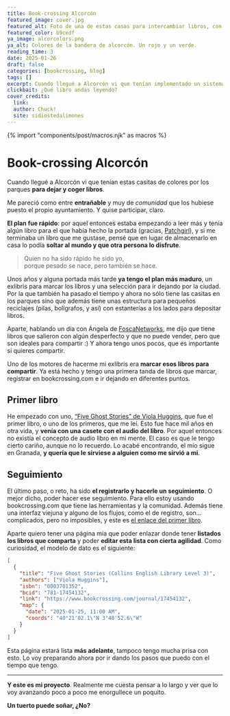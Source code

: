```yaml
---
title: Book-crossing Alcorcón
featured_image: cover.jpg
featured_alt: Foto de una de estas casas para intercambiar libros, con su tejado y su color rojizo. De fondo se ve una zona de ejercicios del parque.
featured_color: b9cedf
ya_image: alcorcolors.png
ya_alt: Colores de la bandera de alcorcón. Un rojo y un verde.
reading_time: 3
date: 2025-01-26
draft: false
categories: [bookcrossing, blog]
tags: []
excerpt: Cuando llegué a Alcorcón vi que tenían implementado un sistema para compartir libros por toda la ciudad, y quise participar.
clickbait: ¿Qué libro andas leyendo?
cover_credits:
  link:
  author: Chuck!
  site: sidiostedalimones
---
```

{% import "components/post/macros.njk" as macros %}

# Book-crossing Alcorcón

Cuando llegué a Alcorcón vi que tenían estas casitas de colores por los parques **para dejar y coger libros**.

Me pareció como entre **entrañable** y muy de *comunidad* que los hubiese puesto el propio ayuntamiento. Y quise participar, claro.

**El plan fue rápido**: por aquel entonces estaba empezando a leer más y tenía algún libro para el que había hecho la portada (gracias, [Patchgirl](https://foscanetworks.net/autoria/patricia-tablado-felix/)), y si me terminaba un libro que me gustase, pensé que en lugar de almacenarlo en casa lo podía **soltar al mundo y que otra persona lo disfrute**.

> Quien no ha sido rápido he sido yo, <br>porque pesado se nace, pero también se hace.

Unos años y alguna portada más tarde **ya tengo el plan más maduro**, un exlibris para marcar los libros y una selección para ir dejando por la ciudad. Por la que también ha pasado el tiempo y ahora no sólo tiene las casitas en los parques sino que además tiene unas estructura para pequeños reciclajes (pilas, bolígrafos, y así) con estanterías a los lados para depositar libros.

Aparte, hablando un día con Ángela de [FoscaNetworks](https://foscanetworks.net/), me dijo que tiene libros que salieron con algún desperfecto y que no puede vender, pero que son ideales para compartir :) Y ahora tengo unos pocos, que es importante si quieres compartir.

Uno de los motores de hacerme mi exlibris era **marcar esos libros para compartir**. Ya está hecho y tengo una primera tanda de libros que marcar, registrar en bookcrossing.com e ir dejando en diferentes puntos.

## Primer libro

He empezado con uno, [“Five Ghost Stories” de Viola Huggins](https://openlibrary.org/books/OL9912759M/Five_Ghost_Stories), que fue el primer libro, o uno de los primeros, que me leí. Esto fue hace mil años en otra vida, y **venía con una casete con el audio del libro**. Por aquel entonces no existía el concepto de audio libro en mi mente. El caso es que le tengo cierto cariño, aunque no lo recuerdo. Lo acabé encontrando, el mío sigue en Granada, **y quería que le sirviese a alguien como me sirvió a mi**.

## Seguimiento

El último paso, o reto, ha sido **el registrarlo y hacerle un seguimiento**. O mejor dicho, poder hacer ese seguimiento. Para ello estoy usando bookcrossing.com que tiene las herramientas y la comunidad. Además tiene una interfaz viejuna y alguno de los flujos, como el de registro, son…  complicados, pero no imposibles, y este es [el enlace del primer libro](https://www.bookcrossing.com/journal/17454132).

Aparte quiero tener una página mía que poder enlazar donde tener **listados los libros que comparta** y poder **editar esta lista con cierta agilidad**. Como curiosidad, el modelo de dato es el siguiente:

```json
[
  {
    "title": "Five Ghost Stories (Collins English Library Level 3)",
    "authors": ["Viola Huggins"],
    "isbn": "0003701352",
    "bcid": "781-17454132",
    "link": "https://www.bookcrossing.com/journal/17454132",
    "map": {
      "date": "2025-01-25, 11:00 AM",
      "coords": "40°21'02.1\"N 3°48'52.6\"W"
    }
  }
]
```

Esta página estará lista **más adelante**, tampoco tengo mucha prisa con esto. Lo voy preparando ahora por ir dando los pasos que puedo con el tiempo que tengo.

---

**Y este es mi proyecto**. Realmente me cuesta pensar a lo largo y ver que lo voy avanzando poco a poco me enorgullece un poquito.

**Un tuerto puede soñar, ¿No?**
